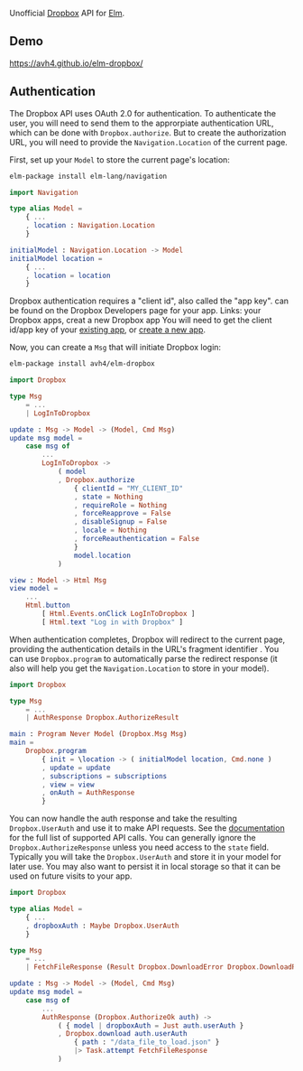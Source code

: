 Unofficial [Dropbox](https://www.dropbox.com) API for [Elm](http://elm-lang.org/).


## Demo

<https://avh4.github.io/elm-dropbox/>


## Authentication

The Dropbox API uses OAuth 2.0 for authentication.
To authenticate the user, you will need to send them to the approrpiate authentication URL,
which can be done with `Dropbox.authorize`.
But to create the authorization URL, you will need to provide the `Navigation.Location` of the current page.

First, set up your `Model` to store the current page's location:

```sh
elm-package install elm-lang/navigation
```

```elm
import Navigation

type alias Model =
    { ...
    , location : Navigation.Location
    }

initialModel : Navigation.Location -> Model
initialModel location =
    { ...
    , location = location
    }
```

Dropbox authentication requires a "client id", also called the "app key".
can be found on the Dropbox Developers page for your app. Links: your Dropbox apps, creat a new Dropbox app
You will need to get the client id/app key of your [existing app](https://www.dropbox.com/developers/apps),
or [create a new app](https://www.dropbox.com/developers/apps/create).

Now, you can create a `Msg` that will initiate Dropbox login:

```sh
elm-package install avh4/elm-dropbox
```

```elm
import Dropbox

type Msg
    = ...
    | LogInToDropbox

update : Msg -> Model -> (Model, Cmd Msg)
update msg model =
    case msg of
        ...
        LogInToDropbox ->
            ( model
            , Dropbox.authorize
                { clientId = "MY_CLIENT_ID"
                , state = Nothing
                , requireRole = Nothing
                , forceReapprove = False
                , disableSignup = False
                , locale = Nothing
                , forceReauthentication = False
                }
                model.location
            )

view : Model -> Html Msg
view model =
    ...
    Html.button
        [ Html.Events.onClick LogInToDropbox ]
        [ Html.text "Log in with Dropbox" ]
```

When authentication completes, Dropbox will redirect to the current page,
providing the authentication details in the URL's fragment identifier .
You can use `Dropbox.program` to automatically parse the redirect response
(it also will help you get the `Navigation.Location` to store in your model).


```elm
import Dropbox

type Msg
    = ...
    | AuthResponse Dropbox.AuthorizeResult

main : Program Never Model (Dropbox.Msg Msg)
main =
    Dropbox.program
        { init = \location -> ( initialModel location, Cmd.none )
        , update = update
        , subscriptions = subscriptions
        , view = view
        , onAuth = AuthResponse
        }
```

You can now handle the auth response and take the resulting `Dropbox.UserAuth` and use it to make API requests.
See the [documentation](http://package.elm-lang.org/packages/avh4/elm-dropbox/latest/Dropbox) for the full list of supported API calls.
You can generally ignore the `Dropbox.AuthorizeResponse` unless you need access to the `state` field.
Typically you will take the `Dropbox.UserAuth` and store it in your model for later use.
You may also want to persist it in local storage so that it can be used on future visits to your app.

```elm
import Dropbox

type alias Model =
    { ...
    , dropboxAuth : Maybe Dropbox.UserAuth
    }

type Msg
    = ...
    | FetchFileResponse (Result Dropbox.DownloadError Dropbox.DownloadResponse)

update : Msg -> Model -> (Model, Cmd Msg)
update msg model =
    case msg of
        ...
        AuthResponse (Dropbox.AuthorizeOk auth) ->
            ( { model | dropboxAuth = Just auth.userAuth }
            , Dropbox.download auth.userAuth
                { path : "/data_file_to_load.json" }
                |> Task.attempt FetchFileResponse
            )
```
